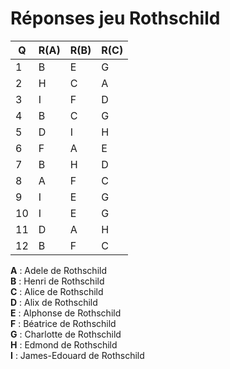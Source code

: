 # Réponses jeu Rothschild
| Q | R(A) | R(B) | R(C) |
| --- | --- | --- | --- |
| 1 | B | E | G |
| 2 | H | C | A |
| 3 | I | F | D |
| 4 | B | C | G |
| 5 | D | I | H |
| 6 | F | A | E |
| 7 | B | H | D |
| 8 | A | F | C |
| 9 | I | E | G |
| 10 | I | E | G |
| 11 | D | A | H |
| 12 | B | F | C |

**A** : Adele de Rothschild  
**B** : Henri de Rothschild  
**C** : Alice de Rothschild  
**D** : Alix de Rothschild  
**E** : Alphonse de Rothschild  
**F** : Béatrice de Rothschild  
**G** : Charlotte de Rothschild  
**H** : Edmond de Rothschild  
**I** : James-Edouard de Rothschild  
